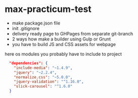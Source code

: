 # max-practicum-test

- make package.json file
- init .gitignore
- delivery ready page to GHPages from separate git-branch
- 2 ways how make a builder using Gulp or Grunt
- you have to build JS and CSS assets for webpage

here os modules you probably have to include to project

```json
  "dependencies": {
    "include-media": "~1.4.9",
    "jquery": "~2.2.4",
    "normalize.css": "~5.0.0",
    "jquery-validation": "^1.16.0",
    "slick-carousel": "^1.6.0"
  }
```
